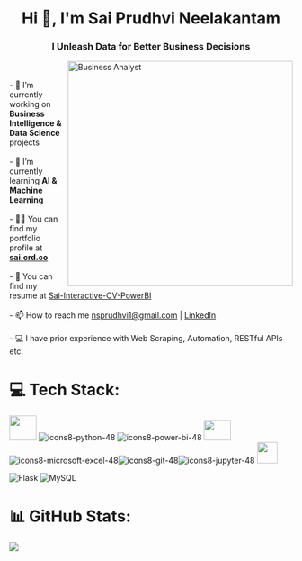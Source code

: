 <h1 align="center">Hi 👋, I'm Sai Prudhvi Neelakantam</h1>
<h3 align="center">I Unleash Data for Better Business Decisions</h3><img align = "right" alt="Business Analyst" width="400" src="https://miro.medium.com/max/1400/1*a-HMfeg5w-W02Nrw21iPtg.gif"><br><br>- 🔭 I’m currently working on <b>Business Intelligence & Data Science</b> projects<br><br>- 🌱 I’m currently learning <b>AI & Machine Learning</b><br><br>- 👨‍💻 You can find my portfolio profile at <b><a href="https://sai.crd.co" target="_blank">sai.crd.co</a></b><br><br>- 📄 You can find my resume at <a href="https://sai-interactive-resume.crd.co/" target="_blank">Sai-Interactive-CV-PowerBI</a><br><br>- 📫 How to reach me <a href="mailto:nsprudhvi1@gmail.com?cc=nsprudhvi@icloud.com&subject=Contact%3A%20Sai%20Prudhvi%20Neelakantam">nsprudhvi1@gmail.com</a> | <a href="https://linkedin.com/in/saiprudhvineelakantam" target="_blank">LinkedIn</a><br><br>- 💻 I have prior experience with Web Scraping, Automation, RESTful APIs etc.


# 💻 Tech Stack:
<img src="https://user-images.githubusercontent.com/48961406/219240161-210084d4-c52c-4fa9-aacd-2bdb31d7a5c9.png" width="48" height="44" /> ![icons8-python-48](https://user-images.githubusercontent.com/54446705/205910414-1073cec0-f694-4364-af38-77e1a8b617f3.png) ![icons8-power-bi-48](https://user-images.githubusercontent.com/54446705/205910976-7819d3ce-b535-4aa9-a594-89df5d5d49d0.png) <img src="https://user-images.githubusercontent.com/48961406/219238153-61292b88-3ac1-4c0d-b587-4698f6035380.png" width="48" height="36" />  ![icons8-microsoft-excel-48](https://user-images.githubusercontent.com/54446705/205911135-0b6e8353-8a83-440c-aa8c-7ba8eb4d3be1.png)![icons8-git-48](https://user-images.githubusercontent.com/54446705/205911285-621bfd89-b411-4479-b386-8f80c483dc41.png)![icons8-jupyter-48](https://user-images.githubusercontent.com/54446705/205911361-99aafe55-d3c1-4eaa-821f-0f2869eb55ac.png) <img src="https://user-images.githubusercontent.com/48961406/219239063-2d7cd09f-1cff-4443-bf35-83c42a2a22ef.png" width="36" height="38" />

![Flask](https://img.shields.io/badge/flask-%23000.svg?style=flat&logo=flask&logoColor=white) ![MySQL](https://img.shields.io/badge/mysql-%2300f.svg?style=flat&logo=mysql&logoColor=white)


# 📊 GitHub Stats:
<!-- ![](https://github-readme-stats.vercel.app/api?username=nsprudhvi&theme=default&hide_border=false&include_all_commits=false&count_private=true)<br/> -->
![](https://github-readme-streak-stats.herokuapp.com/?user=nsprudhvi&theme=default&hide_border=false)<br/>
<!-- ![](https://github-readme-stats.vercel.app/api/top-langs/?username=nsprudhvi&theme=default&hide_border=false&include_all_commits=true&count_private=true&layout=compact) -->
